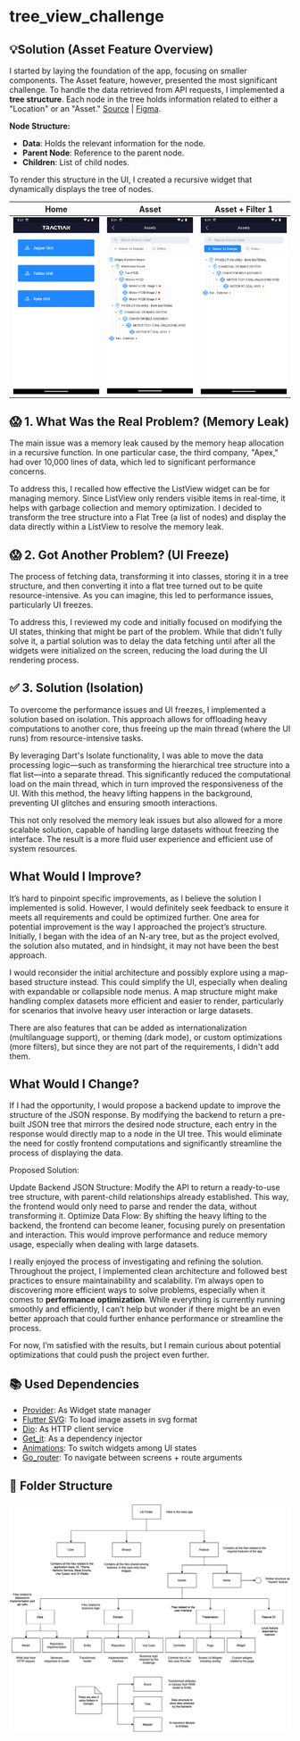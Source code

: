 # tree_view_challenge

💡Solution (Asset Feature Overview)
-

I started by laying the foundation of the app, focusing on smaller components. The Asset feature, however, presented the most significant challenge. To handle the data retrieved from API requests, I implemented a **tree structure**. Each node in the tree holds information related to either a "Location" or an "Asset." [Source](https://github.com/tractian/challenges/tree/main/mobile) | [Figma](https://www.figma.com/design/IP50SSLkagXsUNWiZj0PjP/%5BCareers%5D-Flutter-Challenge-v2?node-id=0-1&node-type=canvas&t=1qf8I6oons3D26iJ-0).

**Node Structure:**

- **Data**: Holds the relevant information for the node.
- **Parent Node**: Reference to the parent node.
- **Children**: List of child nodes.

To render this structure in the UI, I created a recursive widget that dynamically displays the tree of nodes.


| Home      | Asset      | Asset + Filter 1
|------------|-------------|-------------|
|  <img src="https://github.com/nekomaruh/tree_view_challenge/blob/main/docs/home.png" width="250"> |  <img src="https://github.com/nekomaruh/tree_view_challenge/blob/main/docs/asset.png" width="250"> | <img src="https://github.com/nekomaruh/tree_view_challenge/blob/main/docs/asset_1.png" width="250"> 


😱 1. What Was the Real Problem? (Memory Leak)
- 
The main issue was a memory leak caused by the memory heap allocation in a recursive function. In one particular case, the third company, "Apex," had over 10,000 lines of data, which led to significant performance concerns.

To address this, I recalled how effective the ListView widget can be for managing memory. Since ListView only renders visible items in real-time, it helps with garbage collection and memory optimization. I decided to transform the tree structure into a Flat Tree (a list of nodes) and display the data directly within a ListView to resolve the memory leak.

😱 2. Got Another Problem? (UI Freeze)
-
The process of fetching data, transforming it into classes, storing it in a tree structure, and then converting it into a flat tree turned out to be quite resource-intensive. As you can imagine, this led to performance issues, particularly UI freezes.

To address this, I reviewed my code and initially focused on modifying the UI states, thinking that might be part of the problem. While that didn't fully solve it, a partial solution was to delay the data fetching until after all the widgets were initialized on the screen, reducing the load during the UI rendering process.

✅ 3. Solution (Isolation)
-
To overcome the performance issues and UI freezes, I implemented a solution based on isolation. This approach allows for offloading heavy computations to another core, thus freeing up the main thread (where the UI runs) from resource-intensive tasks.

By leveraging Dart's Isolate functionality, I was able to move the data processing logic—such as transforming the hierarchical tree structure into a flat list—into a separate thread. This significantly reduced the computational load on the main thread, which in turn improved the responsiveness of the UI. With this method, the heavy lifting happens in the background, preventing UI glitches and ensuring smooth interactions.

This not only resolved the memory leak issues but also allowed for a more scalable solution, capable of handling large datasets without freezing the interface. The result is a more fluid user experience and efficient use of system resources.

What Would I Improve?
-
It’s hard to pinpoint specific improvements, as I believe the solution I implemented is solid. However, I would definitely seek feedback to ensure it meets all requirements and could be optimized further. One area for potential improvement is the way I approached the project’s structure. Initially, I began with the idea of an N-ary tree, but as the project evolved, the solution also mutated, and in hindsight, it may not have been the best approach.

I would reconsider the initial architecture and possibly explore using a map-based structure instead. This could simplify the UI, especially when dealing with expandable or collapsible node menus. A map structure might make handling complex datasets more efficient and easier to render, particularly for scenarios that involve heavy user interaction or large datasets.

There are also features that can be added as internationalization (multilanguage support), or theming (dark mode), or custom optimizations (more filters), but since they are not part of the requirements, I didn't add them.

What Would I Change?
-
If I had the opportunity, I would propose a backend update to improve the structure of the JSON response. By modifying the backend to return a pre-built JSON tree that mirrors the desired node structure, each entry in the response would directly map to a node in the UI tree. This would eliminate the need for costly frontend computations and significantly streamline the process of displaying the data.

Proposed Solution:

Update Backend JSON Structure: Modify the API to return a ready-to-use tree structure, with parent-child relationships already established. This way, the frontend would only need to parse and render the data, without transforming it.
Optimize Data Flow: By shifting the heavy lifting to the backend, the frontend can become leaner, focusing purely on presentation and interaction. This would improve performance and reduce memory usage, especially when dealing with large datasets.


I really enjoyed the process of investigating and refining the solution. Throughout the project, I implemented clean architecture and followed best practices to ensure maintainability and scalability. I’m always open to discovering more efficient ways to solve problems, especially when it comes to **performance optimization**. While everything is currently running smoothly and efficiently, I can’t help but wonder if there might be an even better approach that could further enhance performance or streamline the process.

For now, I’m satisfied with the results, but I remain curious about potential optimizations that could push the project even further.

📚 Used Dependencies
-
- [Provider](https://pub.dev/packages/provider): As Widget state manager
- [Flutter SVG](https://pub.dev/packages/flutter_svg): To load image assets in svg format
- [Dio](https://pub.dev/packages/dio): As HTTP client service
- [Get_it](https://pub.dev/packages/get_it): As a dependency injector
- [Animations](https://pub.dev/packages/animations): To switch widgets among UI states
- [Go_router](https://pub.dev/packages/go_router): To navigate between screens + route arguments

📂 Folder Structure
-
<img src="https://github.com/nekomaruh/tree_view_challenge/blob/main/docs/folder.png" width="800">


